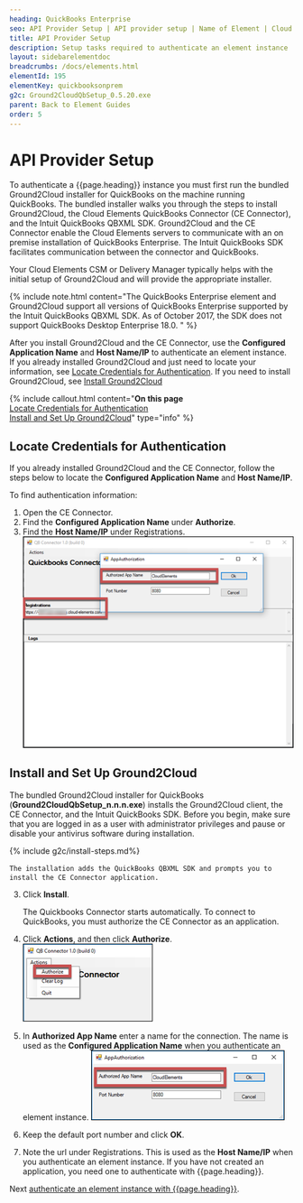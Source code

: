 ```yaml
---
heading: QuickBooks Enterprise
seo: API Provider Setup | API provider setup | Name of Element | Cloud Elements API Docs
title: API Provider Setup
description: Setup tasks required to authenticate an element instance
layout: sidebarelementdoc
breadcrumbs: /docs/elements.html
elementId: 195
elementKey: quickbooksonprem
g2c: Ground2CloudQbSetup_0.5.20.exe
parent: Back to Element Guides
order: 5
---
```


# API Provider Setup

To authenticate a {{page.heading}} instance you must first run the bundled Ground2Cloud installer for QuickBooks on the machine running QuickBooks. The bundled installer walks you through the steps to install Ground2Cloud, the Cloud Elements QuickBooks Connector (CE Connector), and the Intuit QuickBooks QBXML SDK. Ground2Cloud and the CE Connector enable the Cloud Elements servers to communicate with an on premise installation of QuickBooks Enterprise. The Intuit QuickBooks SDK facilitates communication between the connector and QuickBooks.

Your Cloud Elements CSM or Delivery Manager typically helps with the initial setup of Ground2Cloud and will provide the appropriate installer.

{% include note.html content="The QuickBooks Enterprise element and Ground2Cloud support all versions of QuickBooks Enterprise supported by the Intuit QuickBooks QBXML SDK. As of October 2017, the SDK does not support QuickBooks Desktop Enterprise 18.0. " %}

After you install Ground2Cloud and the CE Connector, use the **Configured Application Name** and **Host Name/IP** to authenticate an element instance. If you already installed Ground2Cloud and just need to locate your information, see [Locate Credentials for Authentication](#locate-credentials-for-authentication). If you need to install Ground2Cloud, see [Install Ground2Cloud](#install-and-set-up-ground2cloud)

{% include callout.html content="<strong>On this page</strong></br><a href=#locate-credentials-for-authentication>Locate Credentials for Authentication</a></br><a href=#install-and-set-up-ground2Cloud>Install and Set Up Ground2Cloud</a>" type="info" %}

## Locate Credentials for Authentication

If you already installed Ground2Cloud and the CE Connector, follow the steps below to locate the **Configured Application Name** and **Host Name/IP**.

To find authentication information:

1. Open the CE Connector.
2. Find the **Configured Application Name** under **Authorize**.
3. Find the **Host Name/IP** under Registrations.
![Authentication Information](img/info.png)

## Install and Set Up Ground2Cloud

The bundled Ground2Cloud installer for QuickBooks (**Ground2CloudQbSetup_n.n.n.exe**) installs the Ground2Cloud client, the CE Connector, and the Intuit QuickBooks SDK. Before you begin, make sure that you are logged in as a user with administrator privileges and pause or disable your antivirus software during installation.

{% include g2c/install-steps.md%}

    The installation adds the QuickBooks QBXML SDK and prompts you to install the CE Connector application. 

3. Click **Install**.

    The Quickbooks Connector starts automatically. To connect to QuickBooks, you must authorize the CE Connector as an application.

4. Click **Actions**, and then click **Authorize**.
![Authorize](img/authorize.png)
4. In **Authorized App Name** enter a name for the connection. The name is used as the **Configured Application Name** when you authenticate an element instance.
![Authorization Window](img/auth-window.png)
5. Keep the default port number and click **OK**.
6. Note the url under Registrations. This is used as the **Host Name/IP** when you authenticate an element instance.
If you have not created an application, you need one to authenticate with {{page.heading}}.

Next [authenticate an element instance with {{page.heading}}](authenticate.html).
